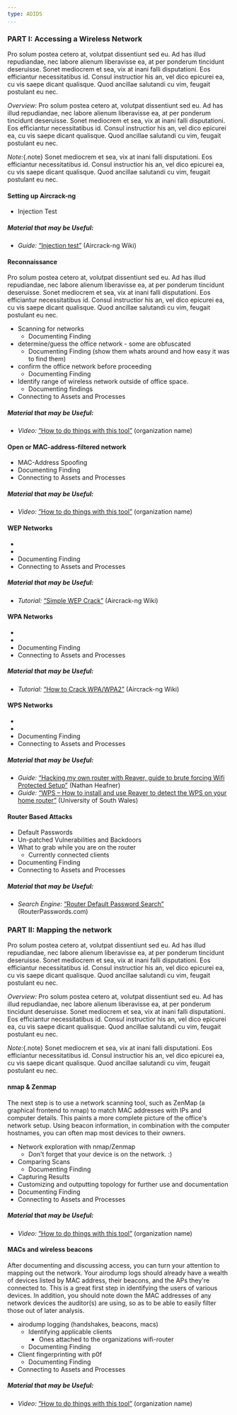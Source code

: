 ```yaml
---
type: ADIDS
...
```


### PART I: Accessing a Wireless Network

Pro solum postea cetero at, volutpat dissentiunt sed eu. Ad has illud repudiandae, nec labore alienum liberavisse ea, at per ponderum tincidunt deseruisse. Sonet mediocrem et sea, vix at inani falli disputationi. Eos efficiantur necessitatibus id. Consul instructior his an, vel dico epicurei ea, cu vis saepe dicant qualisque. Quod ancillae salutandi cu vim, feugait postulant eu nec.

*Overview:* Pro solum postea cetero at, volutpat dissentiunt sed eu. Ad has illud repudiandae, nec labore alienum liberavisse ea, at per ponderum tincidunt deseruisse. Sonet mediocrem et sea, vix at inani falli disputationi. Eos efficiantur necessitatibus id. Consul instructior his an, vel dico epicurei ea, cu vis saepe dicant qualisque. Quod ancillae salutandi cu vim, feugait postulant eu nec.

*Note:*{.note} Sonet mediocrem et sea, vix at inani falli disputationi. Eos efficiantur necessitatibus id. Consul instructior his an, vel dico epicurei ea, cu vis saepe dicant qualisque. Quod ancillae salutandi cu vim, feugait postulant eu nec.

#### Setting up Aircrack-ng

  * Injection Test

##### Material that may be Useful:

  * *Guide:* [“Injection test”](http://www.aircrack-ng.org/doku.php?id=injection_test) (Aircrack-ng Wiki)

#### Reconnaissance

Pro solum postea cetero at, volutpat dissentiunt sed eu. Ad has illud repudiandae, nec labore alienum liberavisse ea, at per ponderum tincidunt deseruisse. Sonet mediocrem et sea, vix at inani falli disputationi. Eos efficiantur necessitatibus id. Consul instructior his an, vel dico epicurei ea, cu vis saepe dicant qualisque. Quod ancillae salutandi cu vim, feugait postulant eu nec.

  * Scanning for networks
    * Documenting Finding
  * determine/guess the office network - some are obfuscated
    * Documenting Finding (show them whats around and how easy it was to find them)
  * confirm the office network before proceeding
      * Documenting Finding
  * Identify range of wireless network outside of office space.
    * Documenting findings
  * Connecting to Assets and Processes

##### Material that may be Useful:

  * *Video:* [“How to do things with this tool”](https://link.com) (organization name)

#### Open or MAC-address-filtered network

  * MAC-Address Spoofing
  * Documenting Finding
  * Connecting to Assets and Processes

##### Material that may be Useful:

  * *Video:* [“How to do things with this tool”](https://link.com) (organization name)

#### WEP Networks

  * 
  * 
  * Documenting Finding
  * Connecting to Assets and Processes

##### Material that may be Useful:

  * *Tutorial:* [“Simple WEP Crack”](http://www.aircrack-ng.org/doku.php?id=simple_wep_crack) (Aircrack-ng Wiki)

#### WPA Networks

  * 
  * 
  * Documenting Finding
  * Connecting to Assets and Processes

##### Material that may be Useful:

  * *Tutorial:* [“How to Crack WPA/WPA2”](http://www.aircrack-ng.org/doku.php?id=cracking_wpa) (Aircrack-ng Wiki)

#### WPS Networks

  * 
  *
  * Documenting Finding
  * Connecting to Assets and Processes

##### Material that may be Useful:

  * *Guide:* [“Hacking my own router with Reaver, guide to brute forcing Wifi Protected Setup”](http://nathanheafner.com/home/2013/01/11/hacking-my-own-router-with-reaver-guide-to-brute-forcing-wifi-protected-setup/) (Nathan Heafner)
  * *Guide:* [“WPS – How to install and use Reaver to detect the WPS on your home router”](http://uwnthesis.wordpress.com/2013/07/11/wps-how-to-install-and-use-reaver-to-detect-the-wps-on-your-home-router/) (University of South Wales)

#### Router Based Attacks

  * Default Passwords
  * Un-patched Vulnerabilities and Backdoors
  * What to grab while you are on the router
    * Currently connected clients
  * Documenting Finding
  * Connecting to Assets and Processes

##### Material that may be Useful:

  * *Search Engine:* [“Router Default Password Search”](http://www.routerpasswords.com/) (RouterPasswords.com)

### PART II: Mapping the network

Pro solum postea cetero at, volutpat dissentiunt sed eu. Ad has illud repudiandae, nec labore alienum liberavisse ea, at per ponderum tincidunt deseruisse. Sonet mediocrem et sea, vix at inani falli disputationi. Eos efficiantur necessitatibus id. Consul instructior his an, vel dico epicurei ea, cu vis saepe dicant qualisque. Quod ancillae salutandi cu vim, feugait postulant eu nec.

*Overview:* Pro solum postea cetero at, volutpat dissentiunt sed eu. Ad has illud repudiandae, nec labore alienum liberavisse ea, at per ponderum tincidunt deseruisse. Sonet mediocrem et sea, vix at inani falli disputationi. Eos efficiantur necessitatibus id. Consul instructior his an, vel dico epicurei ea, cu vis saepe dicant qualisque. Quod ancillae salutandi cu vim, feugait postulant eu nec.

*Note:*{.note} Sonet mediocrem et sea, vix at inani falli disputationi. Eos efficiantur necessitatibus id. Consul instructior his an, vel dico epicurei ea, cu vis saepe dicant qualisque. Quod ancillae salutandi cu vim, feugait postulant eu nec.


#### nmap & Zenmap

The next step is to use a network scanning tool, such as ZenMap (a graphical frontend to nmap) to match MAC addresses with IPs and computer details.  This paints a more complete picture of the office's network setup. Using beacon information, in combination with the computer hostnames, you can often map most devices to their owners.

  * Network exploration with nmap/Zenmap
    * Don't forget that your device is on the network. :)
  * Comparing Scans
    * Documenting Finding
  * Capturing Results
  * Customizing and outputting topology for further use and documentation
  * Documenting Finding
  * Connecting to Assets and Processes

##### Material that may be Useful:

  * *Video:* [“How to do things with this tool”](https://link.com) (organization name)

#### MACs and wireless beacons

After documenting and discussing access, you can turn your attention to mapping out the network.  Your airodump logs should already have a wealth of devices listed by MAC address, their beacons, and the APs they're connected to.  This is a great first step in identifying the users of various devices.  In addition, you should note down the MAC addresses of any network devices the auditor(s) are using, so as to be able to easily filter those out of later analysis.

  * airodump logging (handshakes, beacons, macs)
    * Identifying applicable clients
	  * Ones attached to the organizations wifi-router
    * Documenting Finding
  * Client fingerprinting with p0f
    * Documenting Finding
  * Connecting to Assets and Processes
  
##### Material that may be Useful:

  * *Video:* [“How to do things with this tool”](https://link.com) (organization name)
